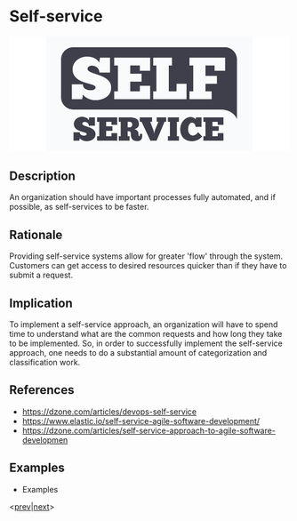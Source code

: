 # Self-service
![self-service](../../images/self-service.jpg)

## Description
An organization should have important processes fully automated, and if possible, as self-services to be faster.

## Rationale
Providing self-service systems allow for greater 'flow' through the system. Customers can get access to desired resources quicker than if they have to submit a request.

## Implication
To implement a self-service approach, an organization will have to spend time to understand what are the common requests and how long they take to be implemented. So, in order to successfully implement the self-service approach, one needs to do a substantial amount of categorization and classification work.

## References
* https://dzone.com/articles/devops-self-service
* https://www.elastic.io/self-service-agile-software-development/
* https://dzone.com/articles/self-service-approach-to-agile-software-developmen

## Examples
* Examples

<[prev](automated.md)|[next](collaborative.md)>
